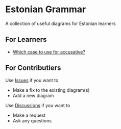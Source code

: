 # Estonian Grammar

A collection of useful diagrams for Estonian learners

## For Learners
- [Which case to use for accusative?](https://github.com/shyamajp/estonian-grammar/blob/main/accusative-case.svg)

## For Contributiers

Use [Issues](https://github.com/shyamajp/estonian-grammar/issues) if you want to
- Make a fix to the existing diagram(s)
- Add a new diagram

Use [Discussions](https://github.com/shyamajp/estonian-grammar/discussions) if you want to
- Make a request
- Ask any questions
